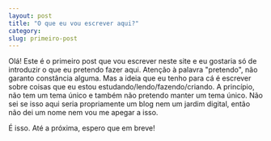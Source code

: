 ```yaml
---
layout: post
title: "O que eu vou escrever aqui?"
category:
slug: primeiro-post
---
```


Olá! Este é o primeiro post que vou escrever neste site e eu gostaria só de introduzir o que eu pretendo fazer aqui. Atenção à palavra "pretendo", não garanto constância alguma. Mas a ideia que eu tenho para cá é escrever sobre coisas que eu estou estudando/lendo/fazendo/criando. A princípio, não tem um tema único e também não pretendo manter um tema único. Não sei se isso aqui seria propriamente um blog nem um jardim digital, então não dei um nome nem vou me apegar a isso.

É isso. Até a próxima, espero que em breve!